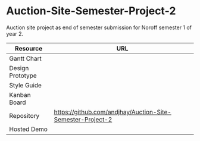 # Auction-Site-Semester-Project-2
Auction site project as end of semester submission for Noroff semester 1 of year 2.

| Resource |	URL |
| --- | --- |
|Gantt Chart | |
| Design Prototype | |	
| Style Guide	| |
| Kanban Board | |	
| Repository | https://github.com/andjhay/Auction-Site-Semester-Project-2 |
| Hosted Demo	| |
